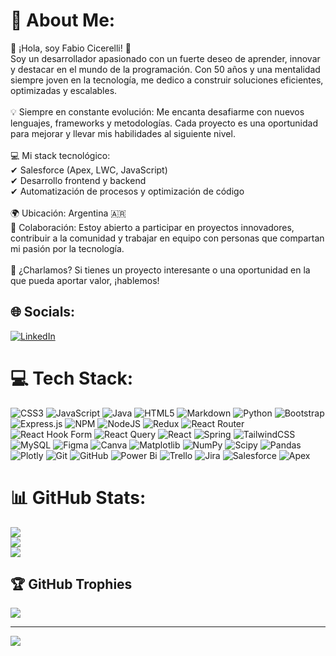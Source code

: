 # 💫 About Me:
👋 ¡Hola, soy Fabio Cicerelli! 🚀<br>Soy un desarrollador apasionado con un fuerte deseo de aprender, innovar y destacar en el mundo de la programación. Con 50 años y una mentalidad siempre joven en la tecnología, me dedico a construir soluciones eficientes, optimizadas y escalables.<br><br>💡 Siempre en constante evolución: Me encanta desafiarme con nuevos lenguajes, frameworks y metodologías. Cada proyecto es una oportunidad para mejorar y llevar mis habilidades al siguiente nivel.<br><br>💻 Mi stack tecnológico:<br>✔ Salesforce (Apex, LWC, JavaScript)<br>✔ Desarrollo frontend y backend<br>✔ Automatización de procesos y optimización de código<br><br>🌍 Ubicación: Argentina 🇦🇷<br>🤝 Colaboración: Estoy abierto a participar en proyectos innovadores, contribuir a la comunidad y trabajar en equipo con personas que compartan mi pasión por la tecnología.<br><br>📩 ¿Charlamos? Si tienes un proyecto interesante o una oportunidad en la que pueda aportar valor, ¡hablemos!


## 🌐 Socials:
[![LinkedIn](https://img.shields.io/badge/LinkedIn-%230077B5.svg?logo=linkedin&logoColor=white)](https://linkedin.com/in/fabio-cicerelli) 

# 💻 Tech Stack:
![CSS3](https://img.shields.io/badge/css3-%231572B6.svg?style=for-the-badge&logo=css3&logoColor=white) ![JavaScript](https://img.shields.io/badge/javascript-%23323330.svg?style=for-the-badge&logo=javascript&logoColor=%23F7DF1E) ![Java](https://img.shields.io/badge/java-%23ED8B00.svg?style=for-the-badge&logo=openjdk&logoColor=white) ![HTML5](https://img.shields.io/badge/html5-%23E34F26.svg?style=for-the-badge&logo=html5&logoColor=white) ![Markdown](https://img.shields.io/badge/markdown-%23000000.svg?style=for-the-badge&logo=markdown&logoColor=white) ![Python](https://img.shields.io/badge/python-3670A0?style=for-the-badge&logo=python&logoColor=ffdd54) ![Bootstrap](https://img.shields.io/badge/bootstrap-%238511FA.svg?style=for-the-badge&logo=bootstrap&logoColor=white) ![Express.js](https://img.shields.io/badge/express.js-%23404d59.svg?style=for-the-badge&logo=express&logoColor=%2361DAFB) ![NPM](https://img.shields.io/badge/NPM-%23CB3837.svg?style=for-the-badge&logo=npm&logoColor=white) ![NodeJS](https://img.shields.io/badge/node.js-6DA55F?style=for-the-badge&logo=node.js&logoColor=white) ![Redux](https://img.shields.io/badge/redux-%23593d88.svg?style=for-the-badge&logo=redux&logoColor=white) ![React Router](https://img.shields.io/badge/React_Router-CA4245?style=for-the-badge&logo=react-router&logoColor=white) ![React Hook Form](https://img.shields.io/badge/React%20Hook%20Form-%23EC5990.svg?style=for-the-badge&logo=reacthookform&logoColor=white) ![React Query](https://img.shields.io/badge/-React%20Query-FF4154?style=for-the-badge&logo=react%20query&logoColor=white) ![React](https://img.shields.io/badge/react-%2320232a.svg?style=for-the-badge&logo=react&logoColor=%2361DAFB) ![Spring](https://img.shields.io/badge/spring-%236DB33F.svg?style=for-the-badge&logo=spring&logoColor=white) ![TailwindCSS](https://img.shields.io/badge/tailwindcss-%2338B2AC.svg?style=for-the-badge&logo=tailwind-css&logoColor=white) ![MySQL](https://img.shields.io/badge/mysql-4479A1.svg?style=for-the-badge&logo=mysql&logoColor=white) ![Figma](https://img.shields.io/badge/figma-%23F24E1E.svg?style=for-the-badge&logo=figma&logoColor=white) ![Canva](https://img.shields.io/badge/Canva-%2300C4CC.svg?style=for-the-badge&logo=Canva&logoColor=white) ![Matplotlib](https://img.shields.io/badge/Matplotlib-%23ffffff.svg?style=for-the-badge&logo=Matplotlib&logoColor=black) ![NumPy](https://img.shields.io/badge/numpy-%23013243.svg?style=for-the-badge&logo=numpy&logoColor=white) ![Scipy](https://img.shields.io/badge/SciPy-%230C55A5.svg?style=for-the-badge&logo=scipy&logoColor=%white) ![Pandas](https://img.shields.io/badge/pandas-%23150458.svg?style=for-the-badge&logo=pandas&logoColor=white) ![Plotly](https://img.shields.io/badge/Plotly-%233F4F75.svg?style=for-the-badge&logo=plotly&logoColor=white) ![Git](https://img.shields.io/badge/git-%23F05033.svg?style=for-the-badge&logo=git&logoColor=white) ![GitHub](https://img.shields.io/badge/github-%23121011.svg?style=for-the-badge&logo=github&logoColor=white) ![Power Bi](https://img.shields.io/badge/power_bi-F2C811?style=for-the-badge&logo=powerbi&logoColor=black) ![Trello](https://img.shields.io/badge/Trello-%23026AA7.svg?style=for-the-badge&logo=Trello&logoColor=white) ![Jira](https://img.shields.io/badge/jira-%230A0FFF.svg?style=for-the-badge&logo=jira&logoColor=white) ![Salesforce](https://img.shields.io/badge/Salesforce-%230A0FFF.svg?style=for-the-badge&logo=salesforce&logoColor=white) ![Apex](https://img.shields.io/badge/Apex-%230A0FFF.svg?style=for-the-badge&logo=salesforce&logoColor=white)
# 📊 GitHub Stats:
![](https://github-readme-stats.vercel.app/api?username=fcicerelli&theme=darcula&hide_border=false&include_all_commits=false&count_private=false)<br/>
![](https://github-readme-streak-stats.herokuapp.com/?user=fcicerelli&theme=darcula&hide_border=false)<br/>
![](https://github-readme-stats.vercel.app/api/top-langs/?username=fcicerelli&theme=darcula&hide_border=false&include_all_commits=false&count_private=false&layout=compact)

## 🏆 GitHub Trophies
![](https://github-profile-trophy.vercel.app/?username=fcicerelli&theme=radical&no-frame=false&no-bg=true&margin-w=4)

---
[![](https://visitcount.itsvg.in/api?id=fcicerelli&icon=0&color=0)](https://visitcount.itsvg.in)

<!-- Proudly created with GPRM ( https://gprm.itsvg.in ) -->
